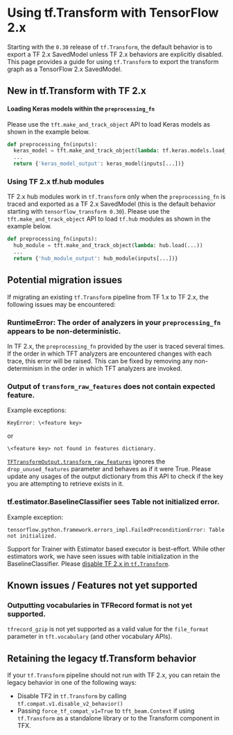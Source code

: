 # Using tf.Transform with TensorFlow 2.x

Starting with the `0.30` release of `tf.Transform`, the default behavior is to
export a TF 2.x SavedModel unless TF 2.x behaviors are explicitly disabled. This
page provides a guide for using `tf.Transform` to export the transform graph as
a TensorFlow 2.x SavedModel.

## New in tf.Transform with TF 2.x

#### Loading Keras models within the `preprocessing_fn`

Please use the `tft.make_and_track_object` API to load Keras models as shown in
the example below.

```python
def preprocessing_fn(inputs):
  keras_model = tft.make_and_track_object(lambda: tf.keras.models.load_model(...), name='_unique_name')
  ...
  return {'keras_model_output': keras_model(inputs[...])}
```

### Using TF 2.x tf.hub modules

TF 2.x hub modules work in `tf.Transform` only when the `preprocessing_fn` is
traced and exported as a TF 2.x SavedModel (this is the default behavior
starting with `tensorflow_transform 0.30`). Please use the
`tft.make_and_track_object` API to load `tf.hub` modules as shown in the example
below.

```python
def preprocessing_fn(inputs):
  hub_module = tft.make_and_track_object(lambda: hub.load(...))
  ...
  return {'hub_module_output': hub_module(inputs[...])}
```

## Potential migration issues

If migrating an existing `tf.Transform` pipeline from TF 1.x to TF 2.x, the
following issues may be encountered:

### RuntimeError: The order of analyzers in your `preprocessing_fn` appears to be non-deterministic.

In TF 2.x, the `preprocessing_fn` provided by the user is traced several times.
If the order in which TFT analyzers are encountered changes with each trace,
this error will be raised. This can be fixed by removing any non-determinism in
the order in which TFT analyzers are invoked.

### Output of `transform_raw_features` does not contain expected feature.

Example exceptions:

```shell
KeyError: \<feature key>
```

or

```shell
\<feature key> not found in features dictionary.
```

[`TFTransformOutput.transform_raw_features`](https://www.tensorflow.org/tfx/transform/api_docs/python/tft/TFTransformOutput#transform_raw_features)
ignores the `drop_unused_features` parameter and behaves as if it were True.
Please update any usages of the output dictionary from this API to check if the
key you are attempting to retrieve exists in it.

### tf.estimator.BaselineClassifier sees Table not initialized error.

Example exception:

```shell
tensorflow.python.framework.errors_impl.FailedPreconditionError: Table not initialized.
```

Support for Trainer with Estimator based executor is best-effort. While other
estimators work, we have seen issues with table initialization in the
BaselineClassifier. Please
[disable TF 2.x in `tf.Transform`](#retaining-the-legacy-tftransform-behavior).

## Known issues / Features not yet supported

### Outputting vocabularies in TFRecord format is not yet supported.

`tfrecord_gzip` is not yet supported as a valid value for the `file_format`
parameter in `tft.vocabulary` (and other vocabulary APIs).

## Retaining the legacy tf.Transform behavior

If your `tf.Transform` pipeline should not run with TF 2.x, you can retain the
legacy behavior in one of the following ways:

*   Disable TF2 in `tf.Transform` by calling
    `tf.compat.v1.disable_v2_behavior()`
*   Passing `force_tf_compat_v1=True` to `tft_beam.Context` if using
    `tf.Transform` as a standalone library or to the Transform component in TFX.

